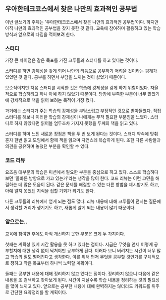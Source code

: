## 우아한테크코스에서 찾은 나만의 효과적인 공부법

이번 글쓰기의 주제는 '우아한테크코스에서 찾은 나만의 효과적인 공부법'이다.
하지만 아직 나만의 효과적인 공부법을 찾지 못한 것 같다.
교육에 참여하며 활용하고 있는 학습 방식과 앞으로의 다짐을 적어보려 한다.

### 스터디
가장 큰 차이점은 같은 목표를 가진 크루들과 스터디를 하고 있다는 것이다.

스터디를 하면 강제성을 갖게 되어 나만의 리듬으로 공부하기 어려울 것이라는 핑계가 있었던 것 같다.
공부를 하면서 부담을 느끼는 것이 싫었기 때문이다.

모순적이지만 처음 스터디를 시작한 것은 학습에 강제성을 갖게 하기 위함이었다.
자율적으로 학습하려고 하니 아예 하지 않았기 때문이다.
당장에 부족한 부분이 너무 많았기에 강제적으로 책을 읽어 보려는 목적이 가장 컸다.

과거에는 스터디가 주는 학습의 강제성을 부담스럽고 부정적인 것으로 받아들였다.
직접 스터디를 해보니 이러한 학습의 강제성이 나에게는 무척 필요한 부분임을 느꼈다.
스터디로 하지 않았다면 읽어볼 엄두조차 가지지 못했을 두께의 책을 읽고 있다.

스터디를 하며 느낀 새로운 장점은 책을 두 번 보게 된다는 것이다.
스터디 약속에 맞춰 혼자 한번 읽고 모임에서 함께 책을 읽으며 자연스레 복습하게 된다.
또한 다른 사람들과 의견을 공유하며 놓쳤던 부분을 확인할 수 있다.

### 코드 리뷰
요즈음 대부분의 학습은 미션에서 필요한 부분을 중심으로 하고 있다.
스스로 학습하다 보면 '올바른 방향으로 가고 있는가'라는 생각을 많이 한다.
코드 리뷰는 이런 고민을 해결하는 데 많은 도움이 된다.
같은 문제를 해결할 수 있는 다른 방법을 제시받기도 하고, 아예 알지 못했던 지식을 접할 기회가 되기도 한다.

다른 크루들의 리뷰에서 얻게 되는 점도 많다.
리뷰 내용에 대해 크루들이 던지는 질문에서 생각할 거리가 생기기도 하고, 새롭게 알게 되는 내용이 많기 때문이다.


### 앞으로는..
교육에 참여한 후에도 아직 개선하지 못한 부분은 크게 두 가지이다.

첫째는 계획성 있게 시간 활용을 못 하고 있다는 점이다.
지금은 무엇을 언제 어떻게 공부할지에 대한 생각 없이 닥쳐야만 공부하게 된다.
이러다 보니 버려지는 시간이 너무 많고 학습의 질도 떨어진다고 생각한다.
이를 위해 먼저 무엇을 공부할 것인가를 구체적으로 정하고 작은 목표부터 하나씩 노력할 계획이다.

둘째는 공부한 내용에 대해 정리하지 않고 있다는 점이다.
정리하지 않으니 다음에 같은 내용을 또 검색하고 찾아보게 된다.
시간이 지날수록 학습 내용을 정리하는 것의 필요성을 많이 느끼고 있다.
앞으로는 공부한 내용에 대해 완벽하지는 않더라도 키워드를 위주로 간단한 요약정리를 할 계획이다.